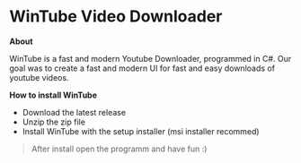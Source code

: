 # WinTube Video Downloader

**About**

WinTube is a fast and modern Youtube Downloader, programmed in C#.
Our goal was to create a fast and modern UI for fast and easy downloads of youtube videos.


**How to install WinTube**

- Download the latest release
- Unzip the zip file
- Install WinTube with the setup installer (msi installer recommed)
> After install open the programm and have fun :)


